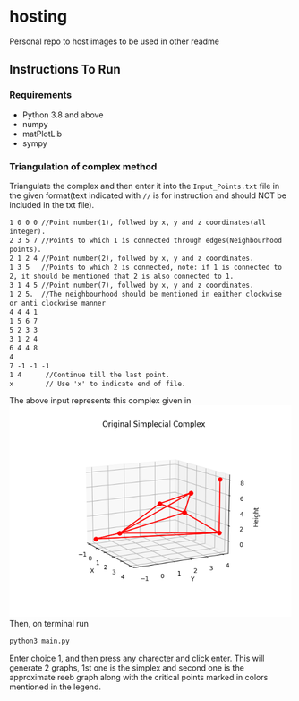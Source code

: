 # hosting
Personal repo to host images to be used in other readme

## Instructions To Run 
### Requirements 
- Python 3.8 and above
- numpy 
- matPlotLib
- sympy
### Triangulation of complex method 
Triangulate the complex and then enter it into the ```Input_Points.txt``` file in the given format(text indicated with ```//``` is for instruction and should NOT be included in the txt file).
```
1 0 0 0 //Point number(1), follwed by x, y and z coordinates(all integer).
2 3 5 7 //Points to which 1 is connected through edges(Neighbourhood points).
2 1 2 4 //Point number(2), follwed by x, y and z coordinates.
1 3 5   //Points to which 2 is connected, note: if 1 is connected to 2, it should be mentioned that 2 is also connected to 1.
3 1 4 5 //Point number(7), follwed by x, y and z coordinates.
1 2 5.  //The neighbourhood should be mentioned in eaither clockwise or anti clockwise manner
4 4 4 1
1 5 6 7
5 2 3 3
3 1 2 4
6 4 4 8
4
7 -1 -1 -1
1 4      //Continue till the last point.
x        // Use 'x' to indicate end of file.
```
The above input represents this complex given in\
![App Screenshot](https://github.com/nitheezkant/hosting/blob/main/Example%201.png)
Then, on terminal run 
``` bash
python3 main.py
```
Enter choice 1, and then press any charecter and click enter.
This will generate 2 graphs, 1st one is the simplex and second one is the approximate reeb graph along with the critical points marked in colors mentioned in the legend.
